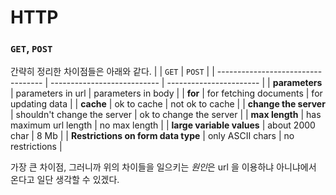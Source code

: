 # HTTP

### `GET`, `POST`

간략히 정리한 차이점들은 아래와 같다.
| | `GET` | `POST` |
| ---------------------------------- | --------------------------- | ----------------------- |
| **parameters** | parameters in url | parameters in body |
| **for** | for fetching documents | for updating data |
| **cache** | ok to cache | not ok to cache |
| **change the server** | shouldn't change the server | ok to change the server |
| **max length** | has maximum url length | no max length |
| **large variable values** | about 2000 char | 8 Mb |
| **Restrictions on form data type** | only ASCII chars | no restrictions |

가장 큰 차이점, 그러니까 위의 차이들을 일으키는 *원인*은 url 을 이용하냐 아니냐에서 온다고 일단 생각할 수 있겠다.

